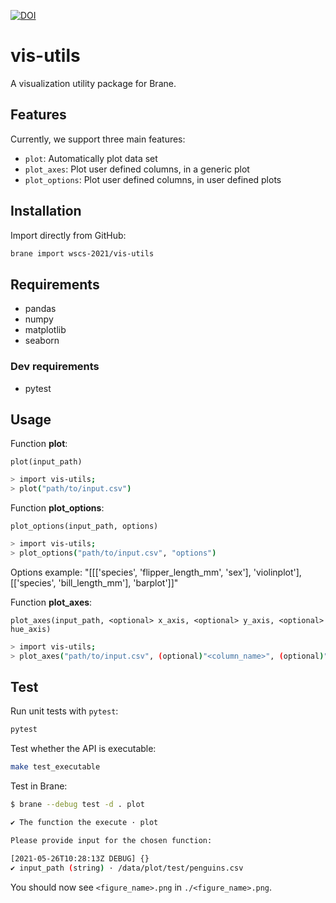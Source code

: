 [![DOI](https://zenodo.org/badge/DOI/10.5281/zenodo.4889434.svg)](https://doi.org/10.5281/zenodo.4889434)

# vis-utils

A visualization utility package for Brane.

## Features

Currently, we support three main features:

- `plot`: Automatically plot data set
- `plot_axes`: Plot user defined columns, in a generic plot
- `plot_options`: Plot user defined columns, in user defined plots

## Installation

Import directly from GitHub:

```sh
brane import wscs-2021/vis-utils
```

## Requirements

- pandas
- numpy
- matplotlib
- seaborn

### Dev requirements

- pytest

## Usage

Function **plot**:

`plot(input_path)`

```sh
> import vis-utils;
> plot("path/to/input.csv")
```

Function **plot_options**:

`plot_options(input_path, options)`

```sh
> import vis-utils;
> plot_options("path/to/input.csv", "options")
```

Options example: "[[['species', 'flipper_length_mm', 'sex'], 'violinplot'],[['species', 'bill_length_mm'], 'barplot']]"


Function **plot_axes**:

`plot_axes(input_path, <optional> x_axis, <optional> y_axis, <optional> hue_axis)`

```sh
> import vis-utils;
> plot_axes("path/to/input.csv", (optional)"<column_name>", (optional)"<column_name>", (optional)"<column_name>")
```

## Test

Run unit tests with `pytest`:

```sh
pytest
```

Test whether the API is executable:

```sh
make test_executable
```

Test in Brane:

```sh
$ brane --debug test -d . plot

✔ The function the execute · plot

Please provide input for the chosen function:

[2021-05-26T10:28:13Z DEBUG] {}
✔ input_path (string) · /data/plot/test/penguins.csv
```

You should now see `<figure_name>.png` in `./<figure_name>.png`.
